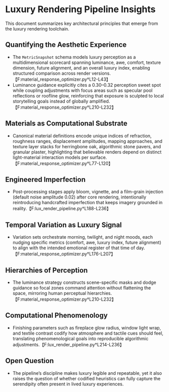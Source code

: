 # Luxury Rendering Pipeline Insights

This document summarizes key architectural principles that emerge from the luxury rendering toolchain.

## Quantifying the Aesthetic Experience
- The `MetricSnapshot` schema models luxury perception as a multidimensional scorecard spanning luminance, awe, comfort, texture dimension, future alignment, and an overall luxury index, enabling structured comparison across render versions.【F:material_response_optimizer.py†L12-L43】
- Luminance guidance explicitly cites a 0.30–0.32 perception sweet spot while coupling adjustments with focus areas such as specular pool reflections or roofline glow, reinforcing that exposure is sculpted to local storytelling goals instead of globally amplified.【F:material_response_optimizer.py†L210-L232】

## Materials as Computational Substrate
- Canonical material definitions encode unique indices of refraction, roughness ranges, displacement amplitudes, mapping approaches, and texture layer stacks for herringbone oak, algorithmic stone pavers, and granular plaster, highlighting that believable renders depend on distinct light-material interaction models per surface.【F:material_response_optimizer.py†L77-L120】

## Engineered Imperfection
- Post-processing stages apply bloom, vignette, and a film-grain injection (default noise amplitude 0.02) after core rendering, intentionally reintroducing handcrafted imperfection that keeps imagery grounded in reality.【F:lux_render_pipeline.py†L188-L236】

## Temporal Variation as Luxury Signal
- Variation sets orchestrate morning, twilight, and night moods, each nudging specific metrics (comfort, awe, luxury index, future alignment) to align with the intended emotional register of that time of day.【F:material_response_optimizer.py†L176-L207】

## Hierarchies of Perception
- The luminance strategy constructs scene-specific masks and dodge guidance so focal zones command attention without flattening the space, mirroring human perceptual hierarchies.【F:material_response_optimizer.py†L210-L232】

## Computational Phenomenology
- Finishing parameters such as fireplace glow radius, window light wrap, and textile contrast codify how atmosphere and tactile cues should feel, translating phenomenological goals into reproducible algorithmic adjustments.【F:lux_render_pipeline.py†L214-L236】

## Open Question
- The pipeline’s discipline makes luxury legible and repeatable, yet it also raises the question of whether codified heuristics can fully capture the serendipity often present in lived luxury experiences.
